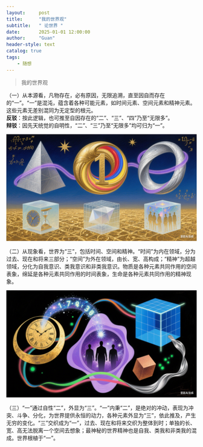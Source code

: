 ```yaml
---
layout:     post
title:      "我的世界观"
subtitle:   " 论世界 "
date:       2025-01-01 12:00:00
author:     "Guan"
header-style: text
catalog: true
tags:
    - 随想
---
```


> 我的世界观

（一）从本源看，凡物存在，必有原因，无限追溯，直至因自而存在的“一”。“一”是混沌，蕴含着各种可能元素，如时间元素、空间元素和精神元素。这些元素无差别混同为无定型的根元。<br>
**反驳**：按此逻辑，也可推至自因存在的“二”、“三”、“四”乃至“无限多”。<br>
**辩驳**：因先天统觉的自明性，“二”、“三”乃至“无限多”均可归为“一”。

![世界观](/img/shijieguan1.png)

（二）从现象看，世界为“三”，包括时间、空间和精神。“时间”为内在领域，分为过去、现在和将来三部分；“空间”为外在领域，由长、宽、高构成；“精神”为超越领域，分化为自我意识、类我意识和非类我意识。物质是各种元素共同作用的空间表象，绵延是各种元素共同作用的时间表象，生命是各种元素共同作用的精神现象。

![世界观](/img/shijieguan2.png)

（三）“一”通过自性“二”，外显为“三”。“一”内秉“二”，是绝对的冲动，表现为冲突、斗争、分化，为世界提供永恒的动力，各种元素外显为“三”，依此推及，产生无穷的变化。“三”交织成为“一”，过去、现在和将来交织为整体到时；单独的长、宽、高无法脱离一个空间去想象；最神秘的世界精神也是自我、类我和非类我的混成。世界根植于“一”。